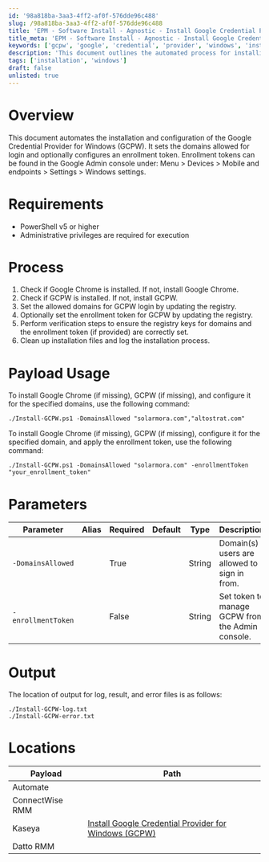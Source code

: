 ```yaml
---
id: '98a818ba-3aa3-4ff2-af0f-576dde96c488'
slug: /98a818ba-3aa3-4ff2-af0f-576dde96c488
title: 'EPM - Software Install - Agnostic - Install Google Credential Provider for Windows (GCPW)'
title_meta: 'EPM - Software Install - Agnostic - Install Google Credential Provider for Windows (GCPW)'
keywords: ['gcpw', 'google', 'credential', 'provider', 'windows', 'installation', 'configuration', 'enrollment', 'token']
description: 'This document outlines the automated process for installing and configuring the Google Credential Provider for Windows (GCPW). It details the requirements, process steps, and parameters for setting allowed domains and enrollment tokens, ensuring a smooth setup for users.'
tags: ['installation', 'windows']
draft: false
unlisted: true
---
```


# Overview
This document automates the installation and configuration of the Google Credential Provider for Windows (GCPW). It sets the domains allowed for login and optionally configures an enrollment token. Enrollment tokens can be found in the Google Admin console under: Menu > Devices > Mobile and endpoints > Settings > Windows settings.

# Requirements
- PowerShell v5 or higher
- Administrative privileges are required for execution

# Process
1. Check if Google Chrome is installed. If not, install Google Chrome.
2. Check if GCPW is installed. If not, install GCPW.
3. Set the allowed domains for GCPW login by updating the registry.
4. Optionally set the enrollment token for GCPW by updating the registry.
5. Perform verification steps to ensure the registry keys for domains and the enrollment token (if provided) are correctly set.
6. Clean up installation files and log the installation process.

# Payload Usage
To install Google Chrome (if missing), GCPW (if missing), and configure it for the specified domains, use the following command:

```
./Install-GCPW.ps1 -DomainsAllowed "solarmora.com","altostrat.com"
```

To install Google Chrome (if missing), GCPW (if missing), configure it for the specified domain, and apply the enrollment token, use the following command:

```
./Install-GCPW.ps1 -DomainsAllowed "solarmora.com" -enrollmentToken "your_enrollment_token"
```

# Parameters

| Parameter          | Alias | Required | Default | Type   | Description                                         |
|--------------------|-------|----------|---------|--------|-----------------------------------------------------|
| `-DomainsAllowed`   |       | True     |         | String | Domain(s) users are allowed to sign in from.       |
| `-enrollmentToken`  |       | False    |         | String | Set token to manage GCPW from the Admin console.   |

# Output
The location of output for log, result, and error files is as follows:

```
./Install-GCPW-log.txt
./Install-GCPW-error.txt
```

# Locations

| Payload                                       | Path                                           |
|-----------------------------------------------|------------------------------------------------|
| Automate                                      |                                                |
| ConnectWise RMM                               |                                                |
| Kaseya                                        | [Install Google Credential Provider for Windows (GCPW)](/docs/2e080c81-a143-4fcb-939a-57ada1fae059) |
| Datto RMM                                     |                                                |

